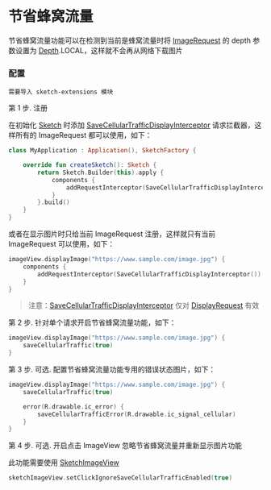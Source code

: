 # 节省蜂窝流量

节省蜂窝流量功能可以在检测到当前是蜂窝流量时将 [ImageRequest] 的 depth 参数设置为 [Depth].LOCAL，这样就不会再从网络下载图片

### 配置

`需要导入 sketch-extensions 模块`

第 1 步. 注册 

在初始化 [Sketch] 时添加 [SaveCellularTrafficDisplayInterceptor] 请求拦截器，这样所有的 ImageRequest 都可以使用，如下：

```kotlin
class MyApplication : Application(), SketchFactory {

    override fun createSketch(): Sketch {
        return Sketch.Builder(this).apply {
            components {
                addRequestInterceptor(SaveCellularTrafficDisplayInterceptor())
            }
        }.build()
    }
}
```

或者在显示图片时只给当前 ImageRequest 注册，这样就只有当前 ImageRequest 可以使用，如下：

```kotlin
imageView.displayImage("https://www.sample.com/image.jpg") {
    components {
        addRequestInterceptor(SaveCellularTrafficDisplayInterceptor())
    }
}
```

> 注意：[SaveCellularTrafficDisplayInterceptor] 仅对 [DisplayRequest] 有效

第 2 步. 针对单个请求开启节省蜂窝流量功能，如下：

```kotlin
imageView.displayImage("https://www.sample.com/image.jpg") {
    saveCellularTraffic(true)
}
```

第 3 步. 可选. 配置节省蜂窝流量功能专用的错误状态图片，如下：

```kotlin
imageView.displayImage("https://www.sample.com/image.jpg") {
    saveCellularTraffic(true)

    error(R.drawable.ic_error) {
        saveCellularTrafficError(R.drawable.ic_signal_cellular)
    }
}
```

第 4 步. 可选. 开启点击 ImageView 忽略节省蜂窝流量并重新显示图片功能

此功能需要使用 [SketchImageView]

```kotlin
sketchImageView.setClickIgnoreSaveCellularTrafficEnabled(true)
```

[Sketch]: ../../sketch/src/main/java/com/github/panpf/sketch/Sketch.kt

[SketchImageView]: ../../sketch-extensions/src/main/java/com/github/panpf/sketch/SketchImageView.kt

[SaveCellularTrafficDisplayInterceptor]: ../../sketch-extensions/src/main/java/com/github/panpf/sketch/request/SaveCellularTrafficDisplayInterceptor.kt

[DisplayRequest]: ../../sketch/src/main/java/com/github/panpf/sketch/request/DisplayRequest.kt

[ImageRequest]: ../../sketch/src/main/java/com/github/panpf/sketch/request/ImageRequest.kt

[Depth]: ../../sketch/src/main/java/com/github/panpf/sketch/request/Depth.kt